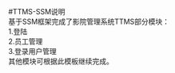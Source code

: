 #TTMS-SSM说明<br> 
基于SSM框架完成了影院管理系统TTMS部分模块：<br> 
1.登陆<br> 
2.员工管理<br> 
3.登录用户管理<br> 
其他模块可根据此模板继续完成。<br> 
